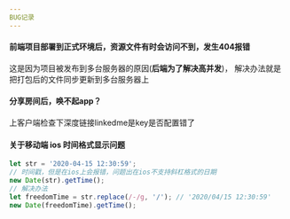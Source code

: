 ```yaml
---
BUG记录
---
```


#### 前端项目部署到正式环境后，资源文件有时会访问不到，发生404报错

这是因为项目被发布到多台服务器的原因(**后端为了解决高并发**)，
解决办法就是把打包后的文件同步更新到多台服务器上


#### 分享房间后，唤不起app？
上客户端检查下深度链接linkedme是key是否配置错了


#### 关于移动端 ios 时间格式显示问题
```js
let str = '2020-04-15 12:30:59';
// 时间戳，但是在ios上会报错，问题出在ios不支持斜杠格式的日期
new Date(str).getTime();
// 解决办法
let freedomTime = str.replace(/-/g, '/'); // '2020/04/15 12:30:59'
new Date(freedomTime).getTime();
```
